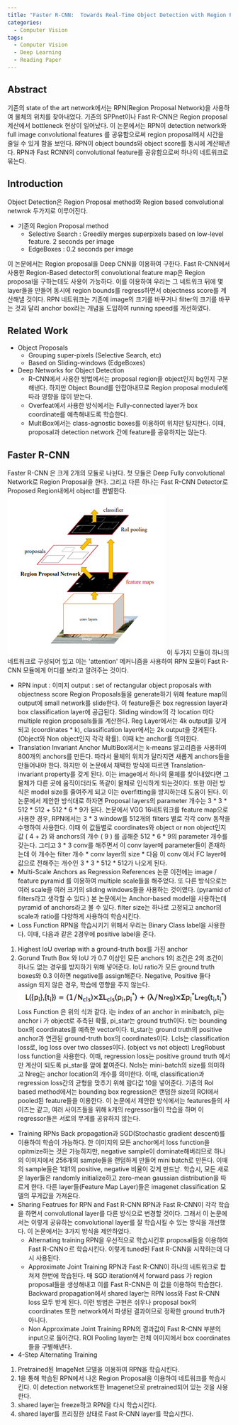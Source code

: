 ```yaml
---
title: "Faster R-CNN:  Towards Real-Time Object Detection with Region Proposal Networks (1506.01497v3)"
categories:
  - Computer Vision
tags:
  - Computer Vision
  - Deep Learning
  - Reading Paper
---
```


##  Abstract
기존의 state of the art network에서는 RPN(Region Proposal Network)을 사용하여 물체의 위치를 찾아내었다. 기존의 SPPnet이나 Fast R-CNN은 Region proposal 계산에서 bottleneck 현상이 일어났다. 이 논문에서는 RPN이 detection network와 full image convolutional features 를 공유함으로써 region proposal에서 시간을 줄일 수 있게 함을 보인다. RPN이 object bounds와 object score를 동시에 계산해낸다. RPN과 Fast RCNN의 convolutional feature를 공유함으로써 하나의 네트워크로 묶는다. 

## Introduction
Object Detection은 Region Proposal method와 Region based convolutional netwrok 두가지로 이루어진다.
- 기존의 Region Proposal method 
	- Selective Search : Greedily merges superpixels based on low-level feature. 2 seconds per image
    - EdgeBoxes : 0.2 seconds per image
    
이 논문에서는 Region proposal을 Deep CNN을 이용하여 구한다. Fast R-CNN에서 사용한 Region-Based detector의 convolutional feature map은 Region proposal을 구하는데도 사용이 가능하다. 이를 이용하여 우리는 그 네트워크 뒤에 몇 layer들을 만들어 동시에 region bounds를 regress하면서 objectness score를 계산해낼 것이다. 
RPN 네트워크는 기존에 image의 크기를 바꾸거나 filter의 크기를 바꾸는 것과 달리 anchor box라는 개념을 도입하여 running speed를 개선하였다.

## Related Work
- Object Proposals
	- Grouping super-pixels (Selective Search, etc)
    - Based on Sliding-windows (EdgeBoxes)
- Deep Networks for Object Detection
	- R-CNN에서 사용한 방법에서는 proposal region을 object인지 bg인지 구분해낸다. 하지만 Object Bound를 안잡아내므로 Region proposal module에 따라 영향을 많이 받는다.
    - Overfeat에서 사용한 방식에서는 Fully-connected layer가 box coordinate를 예측해내도록 학습한다. 
    - MultiBox에서는 class-agnostic boxes를 이용하여 위치만 탐지한다. 이때, proposal과 detection network 간에 feature를 공유하지는 않는다.

## Faster R-CNN
Faster R-CNN 은 크게 2개의 모듈로 나뉜다. 첫 모듈은 Deep Fully convolutional Network로 Region Proposal을 한다. 그리고 다른 하나는 Fast R-CNN Detector로 Proposed Region내에서 object를 판별한다. 
![Faster R-CNN 네트워크.png](./assets/images/maskrcnn_network.png)
이 두가지 모듈이 하나의 네트워크로 구성되어 있고 이는 'attention' 메커니즘을 사용하여 RPN 모듈이 Fast R-CNN 모듈에게 어디를 보라고 알려주는 것이다.
- RPN 
input : 이미지
output : set of rectangular object proposals with objectness score
Region Proposals들을 generate하기 위해 feature map의 output에 small network를 slide한다. 이 feature들은 box regression layer과 box classification layer에 공급된다. Sliding window의 각 location 마다 multiple region proposals들을 계산한다. Reg Layer에서는 4k output을 갖게 되고 (coordinates * k), classification layer에서는 2k output을 갖게된다. (Object와 Non object인지 각각 확률). 이때 k는 anchor를 의미한다.
- Translation Invariant Anchor
MultiBox에서는 k-means 알고리즘을 사용하여 800개의 anchors를 만든다. 따라서 물체의 위치가 달라지면 새롭게 anchors들을 만들어내야 한다. 하지만 이 논문에서 채택한 방식에 따르면 Translation-invariant property를 갖게 된다. 이는 image에서 하나의 물체를 찾아내었다면 그 물체가 다른 곳에 움직이더라도 똑같이 물체로 인식하게 되는것이다. 또한 이런 방식은 model size를 줄여주게 되고 이는 overfitting을 방지하는데 도움이 된다. 이 논문에서 제안한 방식대로 하자면 Proposal layers의 parameter 개수는 3 * 3 * 512 * 512 + 512 * 6 * 9가 된다. 논문에서 VGG 16네트워크를 feature map으로 사용한 경우, RPN에서는 3 * 3 window를 512개의 filters 별로 각각 conv 동작을 수행하여 사용한다. 이때 이 값들별로 coordinates와 object or non object인지 값 ( 4 + 2) 와 anchors의 개수 ( 9 ) 를 곱해준 512 * 6 * 9의 parameter 개수를 갖는다. 그리고 3 * 3 conv를 해주면서 이 conv layer에 parameter들이 존재하는데 이 개수는 filter 개수 * conv layer의 size * 다음 이 conv 에서 FC layer에 값으로 전해주는 개수인 3 * 3 * 512 * 512가 나오게 된다.
- Multi-Scale Anchors as Regression References
논문 이전에는 image / feature pyramid 를 이용하여 multiple scale들을 해주었다. 또 다른 방식으로는 여러 scale을 여러 크기의 sliding windows들을 사용하는 것이였다. (pyramid of filters라고 생각할 수 있다.)
본 논문에서는 Anchor-based model을 사용하는데 pyramid of anchors라고 볼 수 있다. filter size는 하나로 고정되고 anchor의 scale과 ratio를 다양하게 사용하여 학습시킨다. 
- Loss Function
RPN을 학습시키기 위해서 우리는 Binary Class label을 사용한다. 이때, 다음과 같은 2경우에 positive label을 준다.
1) Highest IoU overlap with a ground-truth box를 가진 anchor
2) Gorund Truth Box 와 IoU 가 0.7 이상인 모든 anchors
1의 조건은 2의 조건이 하나도 없는 경우를 방지하기 위해 넣어준다. IoU ratio가 모든 ground truth boxes와 0.3 이하면 negative를 assign해준다. Negative, Positive 둘다 assign 되지 않은 경우, 학습에 영향을 주지 않는다. 
![Loss function.png](./assets/images/maskrcnn_loss.png)
Loss Function 은 위의 식과 같다. i는 index of an anchor in minibatch, pi는 anchor i 가 object로 추측된 확률, pi_star는 ground truth이다. ti는 bounding box의 coordinates를 예측한 vector이다. ti_star는 ground truth의 positive anchor과 연관된 ground-truth box의 coordinates이다. Lcls는 classification loss로, log loss over two classes이다. (object vs not object) LregRobust loss function을 사용한다. 
이때, regression loss는 positive ground truth 에서만 계산이 되도록 pi_star를 앞에 붙여준다. Ncls는 mini-batch의 size를 의미하고 Nreg는 anchor location의 개수를 의미한다. 이때, classification과 regression loss간의 균형을 맞추기 위해 람다값 10을 넣어준다. 
기존의 RoI based method에서는 bounding box regression은 랜덤한 size의 ROI에서 pooled된 feature들을 이용한다. 이 논문에서 제안한 방식에서는 features들의 사이즈는 같고, 여러 사이즈들을 위해 k개의 regressor들이 학습을 하며 이 regressor들은 서로의 무게를 공유하지 않는다. 
- Training RPNs
Back propagation과 SGD(Stochastic gradient descent)를 이용하여 학습이 가능하다. 한 이미지의 모든 anchor에서 loss function을 opitmize하는 것은 가능하지만, negative sample이 dominate해버리므로 하나의 이미지에서 256개의 sample들을 랜덤하게 만들어 mini batch로 만든다. 이때의 sample들은 1대1의 positive, negative 비율이 갖게 만드낟. 학습시, 모든 새로운 layer들은 randomly initialize하고 zero-mean gaussian distribution을 따르게 한다. 다른 layer들(Feature Map Layer)들은 imagenet classification 모델의 무게값을 가져온다.
- Sharing Featrues for RPN and Fast R-CNN
RPN과 Fast R-CNN이 각각 학습을 하면서 convolutional layer를 다른 방식으로 변경할 것이다. 그래서 이 논문에서는 이렇게 공유하는 convolutional layer를 잘 학습시킬 수 있는 방식을 개선했다. 이 논문에서는 3가지 방식을 제안하였다.
	- Alternating training
    RPN을 우선적으로 학습시킨후 proposal들을 이용하여 Fast R-CNNㅇ르 학습시킨다. 이렇게 tuned된 Fast R-CNN을 시작하는데 다시 사용된다.
    - Approximate Joint Training
    RPN과 Fast R-CNN이 하나의 네트워크로 합쳐져 한번에 학습된다. 매 SGD iteration에서 forward pass 가 region proposal들을 생성해내고 이를 Fast R-CNN은 이 값을 이용하여 학습한다. Backward propagation에서 shared layer는 RPN loss와 Fast R-CNN loss 모두 받게 된다. 이런 방법은 구현은 쉬우나 proposal box의 coordinates 또한 network에서 파생된 결과이므로 정확한 ground truth가 아니다. 
    - Non Approximate Joint Training
    RPN의 결과값이 Fast R-CNN 부분의 input으로 들어간다. ROI Pooling layer는 전체 이미지에서 box coordinates 들을 구별해낸다. 
- 4-Step Alternating Training
1) Pretrained된 ImageNet 모델을 이용하여 RPN을 학습시킨다. 
2) 1을 통해 학습된 RPN에서 나온 Region Proposal을 이용하여 네트워크를 학습시킨다. 이 detection network또한 Imagenet으로 pretrained되어 있는 것을 사용한다. 
3) shared layer는 freeze하고 RPN을 다시 학습시킨다. 
4) shared layer를 프리징한 상태로 Fast R-CNN layer를 학습시킨다. 